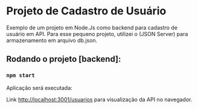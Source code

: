 # Projeto de Cadastro de Usuário

Exemplo de um projeto em Node.Js como backend para cadastro de usuário em API.
Para esse pequeno projeto, utilizei o (JSON Server) para armazenamento em arquivo db.json.

## Rodando o projeto [backend]:

### `npm start`

Aplicação será executada:

Link [http://localhost:3001/usuarios](http://localhost:3001/usuarios) para visualização da API no navegador.
